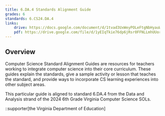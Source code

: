 ```yaml
---
title: 6.DA.4 Standards Alignment Guide
grades: 6
standards: 6.CS24.DA.4
links:
    drive: https://docs.google.com/document/d/1tvad3UxWeyPOLeFtgNbHyauWU8penGefnTyOhaaMUxM/edit?usp=drive_link
    pdf: https://drive.google.com/file/d/1yEIqTkie76dp6jRsr0FFNLLmhUUorrEc/view?usp=drive_link
---
```


## Overview

Computer Science Standard Alignment Guides are resources for teachers working to integrate computer science into their core curriculum. These guides explain the standards, give a sample activity or lesson that teaches the standard, and provide ways to incorporate CS learning experiences into other subject areas. 

This particular guide is aligned to standard 6.DA.4 from the Data and Analysis strand of the 2024 6th Grade Virginia Computer Science SOLs.

::supporter[the Virginia Department of Education]